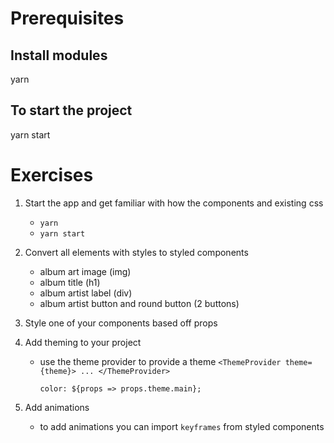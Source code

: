 # Prerequisites

## Install modules
yarn

## To start the project
yarn start


# Exercises
1. Start the app and get familiar with how the components and existing css
    -  ```yarn```
    -  ```yarn start```

1. Convert all elements with styles to styled components
    - album art image (img)
    - album title (h1)
    - album artist label (div)
    - album artist button and round button (2 buttons)
1. Style one of your components based off props
1. Add theming to your project
    - use the theme provider to provide a theme
        ``<ThemeProvider theme={theme}>
        ...
        </ThemeProvider>``

        ``color: ${props => props.theme.main};``
1. Add animations
    - to add animations you can import `keyframes` from styled components 
